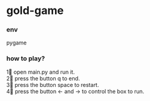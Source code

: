 # gold-game<br>
### env
pygame

### how to play?
1⃣️ open main.py and run it.<br>
2⃣️ press the button q to end.<br>
3⃣️ press the button space to restart.<br>
4⃣️ press the button <- and -> to control the box to run.

